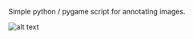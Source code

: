 Simple python / pygame script for annotating images.

![alt text](https://github.com/peteflorence/simple-image-annotation/blob/master/image_annotation_screenshot.png?raw=true "Logo Title Text 1")
